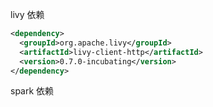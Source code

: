 livy 依赖

```xml
<dependency>
  <groupId>org.apache.livy</groupId>
  <artifactId>livy-client-http</artifactId>
  <version>0.7.0-incubating</version>
</dependency>
```

spark 依赖

```

```

